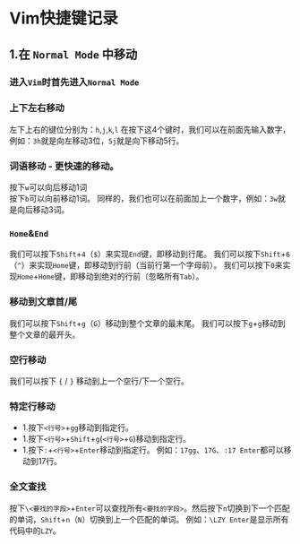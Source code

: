 # Vim快捷键记录
## 1.在 `Normal Mode` 中移动
### 进入`Vim`时首先进入`Normal Mode`
### 上下左右移动
左下上右的键位分别为：`h`,`j`,`k`,`l`
在按下这4个键时，我们可以在前面先输入数字，例如：`3h`就是向左移动3位，`5j`就是向下移动5行。
### 词语移动 - 更快速的移动。
按下`w`可以向后移动1词  
按下`b`可以向前移动1词。
同样的，我们也可以在前面加上一个数字，例如：`3w`就是向后移动3词。
### `Home`&`End`
我们可以按下`Shift`+`4`（`$`）来实现`End`键，即移动到行尾。
我们可以按下`Shift`+`6`（`^`）来实现`Home`键，即移动到行前（当前行第一个字母前）。
我们可以按下`0`来实现`Home`+`Home`键，即移动到绝对的行前（忽略所有`Tab`）。
### 移动到文章首/尾
我们可以按下`Shift`+`g`（`G`）移动到整个文章的最末尾。
我们可以按下`g`+`g`移动到整个文章的最开头。
### 空行移动
我们可以按下 `{` / `}` 移动到上一个空行/下一个空行。
### 特定行移动
- 1.按下`<行号>`+`gg`移动到指定行。
- 1.按下`<行号>`+`Shift`+`g`(`<行号>`+`G`)移动到指定行。
- 1.按下`:`+`<行号>`+`Enter`移动到指定行。
例如：`17gg`、`17G`、`:17 Enter`都可以移动到17行。
### 全文查找
按下`\<要找的字段>`+`Enter`可以查找所有`<要找的字段>`。然后按下`n`切换到下一个匹配的单词，`Shift`+`n`（`N`）切换到上一个匹配的单词。
例如：`\LZY Enter`是显示所有代码中的`LZY`。